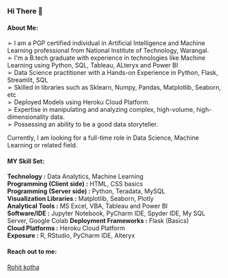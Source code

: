 ### Hi There 👋

#### About Me: 

➢ I am a PGP certified individual in Artificial Intelligence and Machine Learning professional from National Institute of Technology, Warangal. <br>
➢ I'm a B.tech graduate with experience in technologies like Machine Learning using Python, SQL, Tableau, ALteryx and Power BI <br>
➢ Data Science practitioner with a Hands-on Experience in Python, Flask, Streamlit, SQL <br>
➢ Skilled in libraries such as Sklearn, Numpy, Pandas, Matplotlib, Seaborn, etc <br>
➢ Deployed Models using Heroku Cloud Platform. <br>
➢ Expertise in manipulating and analyzing complex, high-volume, high-dimensionality data. <br>
➢ Possessing an ability to be a good data storyteller. <br>

Currently, I am looking for a full-time role in Data Science, Machine Learning or related field. <br>

#### MY Skill Set: <br>

**Technology :** Data Analytics, Machine Learning <br>
**Programming (Client side) :** HTML, CSS basics <br>
**Programming (Server side) :** Python, Teradata, MySQL <br>
**Visualization Libraries :** Matplotlib, Seaborn, Plotly <br>
**Analytical Tools :** MS Excel, VBA, Tableau and Power BI <br>
**Software/IDE :** Jupyter Notebook, PyCharm IDE, Spyder IDE, My SQL Server, Google Colab
**Deployment Frameworks :** Flask (Basics) <br>
**Cloud Platforms :** Heroku Cloud Platform <br>
**Exposure :** R, RStudio, PyCharm IDE, Alteryx

#### Reach out to me: 

<div class="badge-base LI-profile-badge" data-locale="en_US" data-size="medium" data-theme="dark" data-type="VERTICAL" data-vanity="rohit-kotha-06027355" data-version="v1"><a class="badge-base__link LI-simple-link" href="https://in.linkedin.com/in/rohit-kotha-06027355?trk=profile-badge">Rohit kotha</a></div>
              
